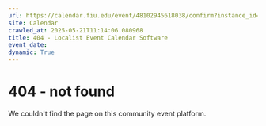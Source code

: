```yaml
---
url: https://calendar.fiu.edu/event/48102945618038/confirm?instance_id=48102945648778&return=https%3A%2F%2Fcalendar.fiu.edu%2Fcalendar%3Fevent_types%255B%255D%3D121719
site: Calendar
crawled_at: 2025-05-21T11:14:06.080968
title: 404 - Localist Event Calendar Software
event_date: 
dynamic: True
---
```


# 404 - not found
We couldn't find the page on this community event platform.
